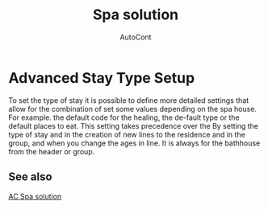 ﻿---
    title: "Spa solution"
    author: AutoCont
    ms.date: 04/30/2018
    ms.topic: article
    ms.prod: dynamics-nav-2017
    ms.contentlocale: en
    ms.lasthandoff: 04/30/2018
---

# Advanced Stay Type Setup

To set the type of stay it is possible to define more detailed settings that allow for the combination of set some values depending on the spa house. For example. the default code for the healing, the de-fault type or the default places to eat.
This setting takes precedence over the By setting the type of stay and in the creation of new lines to the residence and in the group, and when you change the ages in line. It is always for the bathhouse from the header or group. 



## <a name="see-also"></a>See also
[AC Spa solution](ac-spa-solution.md)